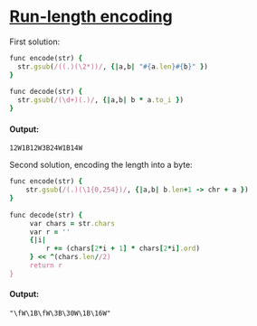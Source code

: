 [1]: http://rosettacode.org/wiki/Run-length_encoding

# [Run-length encoding][1]

First solution:

```ruby
func encode(str) {
  str.gsub(/((.)(\2*))/, {|a,b| "#{a.len}#{b}" })
}
 
func decode(str) {
  str.gsub(/(\d+)(.)/, {|a,b| b * a.to_i })
}
```

#### Output:
```
12W1B12W3B24W1B14W
```


Second solution, encoding the length into a byte:

```ruby
func encode(str) {
    str.gsub(/(.)(\1{0,254})/, {|a,b| b.len+1 -> chr + a })
}
 
func decode(str) {
     var chars = str.chars
     var r = ''
     {|i|
         r += (chars[2*i + 1] * chars[2*i].ord)
     } << ^(chars.len//2)
     return r
}
```

#### Output:
```
"\fW\1B\fW\3B\30W\1B\16W"
```
